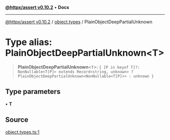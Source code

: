 [**@httpx/assert v0.10.2**](../../README.md) • **Docs**

***

[@httpx/assert v0.10.2](../../README.md) / [object.types](../README.md) / PlainObjectDeepPartialUnknown

# Type alias: PlainObjectDeepPartialUnknown\<T\>

> **PlainObjectDeepPartialUnknown**\<`T`\>: `{ [P in keyof T]?: NonNullable<T[P]> extends Record<string, unknown> ? PlainObjectDeepPartialUnknown<NonNullable<T[P]>> : unknown }`

## Type parameters

• **T**

## Source

[object.types.ts:1](https://github.com/belgattitude/httpx/blob/9872a04f73c192beff5f4b4d63a156ff5269c00c/packages/assert/src/object.types.ts#L1)
